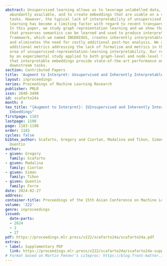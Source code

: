 ```yaml
---
abstract: Unsupervised learning allows us to leverage unlabelled data, which has become
  abundantly available, and to create embeddings that are usable on a variety of downstream
  tasks. However, the typical lack of interpretability of unsupervised representation
  learning has become a limiting factor with regard to recent transparent-AI regulations.
  In this paper, we study graph representation learning and we show that data augmentation
  that preserves semantics can be learned and used to produce interpretations. Our
  framework, which we named INGENIOUS, creates inherently interpretable embeddings
  and eliminates the need for costly additional post-hoc analysis. We also introduce
  additional metrics addressing the lack of formalism and metrics in the understudied
  area of unsupervised-representation-learning interpretability. Our results are supported
  by an experimental study applied to both graph-level and node-level tasks and show
  that interpretable embeddings provide state-of-the-art performance on subsequent
  downstream tasks.
section: Contributed Papers
title: 'Augment to Interpret: Unsupervised and Inherently Interpretable Graph Embeddings'
layout: inproceedings
series: Proceedings of Machine Learning Research
publisher: PMLR
issn: 2640-3498
id: scafarto24a
month: 0
tex_title: "{Augment to Interpret}: {U}nsupervised and Inherently Interpretable Graph
  Embeddings"
firstpage: 1183
lastpage: 1198
page: 1183-1198
order: 1183
cycles: false
bibtex_author: Scafarto, Gregory and Ciortan, Madalina and Tihon, Simon and Ferre,
  Quentin
author:
- given: Gregory
  family: Scafarto
- given: Madalina
  family: Ciortan
- given: Simon
  family: Tihon
- given: Quentin
  family: Ferre
date: 2024-02-27
address:
container-title: Proceedings of the 15th Asian Conference on Machine Learning
volume: '222'
genre: inproceedings
issued:
  date-parts:
  - 2024
  - 2
  - 27
pdf: https://proceedings.mlr.press/v222/scafarto24a/scafarto24a.pdf
extras:
- label: Supplementary PDF
  link: https://proceedings.mlr.press/v222/scafarto24a/scafarto24a-supp.pdf
# Format based on Martin Fenner's citeproc: https://blog.front-matter.io/posts/citeproc-yaml-for-bibliographies/
---
```

